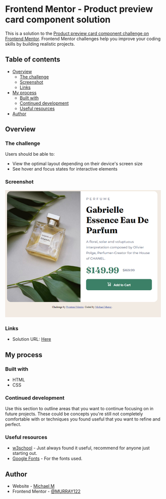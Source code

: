 # Frontend Mentor - Product preview card component solution

This is a solution to the [Product preview card component challenge on Frontend Mentor](https://www.frontendmentor.io/challenges/product-preview-card-component-GO7UmttRfa). Frontend Mentor challenges help you improve your coding skills by building realistic projects. 

## Table of contents

- [Overview](#overview)
  - [The challenge](#the-challenge)
  - [Screenshot](#screenshot)
  - [Links](#links)
- [My process](#my-process)
  - [Built with](#built-with)
  - [Continued development](#continued-development)
  - [Useful resources](#useful-resources)
- [Author](#author)

## Overview

### The challenge

Users should be able to:

- View the optimal layout depending on their device's screen size
- See hover and focus states for interactive elements

### Screenshot

![](/images/screenshot.png?raw=True)

### Links

- Solution URL: [Here](https://murray122.github.io/product-preview-card-frontend-mentor/)

## My process

### Built with

- HTML
- CSS

### Continued development

Use this section to outline areas that you want to continue focusing on in future projects. These could be concepts you're still not completely comfortable with or techniques you found useful that you want to refine and perfect.

### Useful resources

- [w3school](https://www.w3schools.com/) - Just always found it useful, recommend for anyone just starting out.
- [Google Fonts](https://fonts.google.com/) - For the fonts used.

## Author

- Website - [Michael M](https://mryanmurray.herokuapp.com/)
- Frontend Mentor - [@MURRAY122](https://www.frontendmentor.io/profile/MURRAY122)


